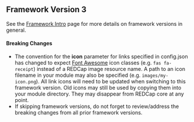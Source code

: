 ## Framework Version 3

See the [Framework Intro](README.md) page for more details on framework versions in general.

#### Breaking Changes

* The convention for the **icon** parameter for links specified in config.json has changed to expect [Font Awesome](https://fontawesome.com/icons?d=gallery) icon classes (e.g. `fas fa-receipt`) instead of a REDCap image resource name. A path to an icon filename in your module may also be specified (e.g. `images/my-icon.png`). All link icons will need to be updated when switching to this framework version.  Old icons may still be used by copying them into your module directory.  They may disappear from REDCap core at any point.
* If skipping framework versions, do not forget to review/address the breaking changes from all prior framework versions.
